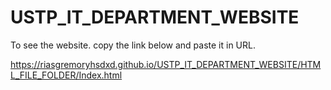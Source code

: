 # USTP_IT_DEPARTMENT_WEBSITE

To see the website. copy the link below and paste it in URL.

https://riasgremoryhsdxd.github.io/USTP_IT_DEPARTMENT_WEBSITE/HTML_FILE_FOLDER/Index.html
